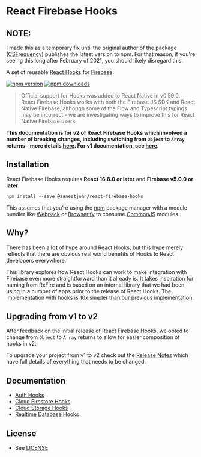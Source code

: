 # React Firebase Hooks

## NOTE:
I made this as a temporary fix until the original author of the package ([CSFrequency](https://github.com/CSFrequency)) publishes the latest version to npm. For that reason, if you're seeing this long after February of 2021, you should likely disregard this.

A set of reusable [React Hooks](https://reactjs.org/docs/hooks-intro.html) for [Firebase](https://firebase.google.com/).

[![npm version](https://img.shields.io/npm/v/react-firebase-hooks.svg?style=flat-square)](https://www.npmjs.com/package/react-firebase-hooks)
[![npm downloads](https://img.shields.io/npm/dm/react-firebase-hooks.svg?style=flat-square)](https://www.npmjs.com/package/react-firebase-hooks)

> Official support for Hooks was added to React Native in v0.59.0. React Firebase Hooks works with both the Firebase JS SDK and React Native Firebase, although some of the Flow and Typescript typings may be incorrect - we are investigating ways to improve this for React Native Firebase users.

**This documentation is for v2 of React Firebase Hooks which involved a number of breaking changes, including switching from `Object` to `Array` returns - more details [here](https://github.com/CSFrequency/react-firebase-hooks/releases/tag/v2.0.0). For v1 documentation, see [here](https://github.com/CSFrequency/react-firebase-hooks/tree/v1.2.1).**

## Installation

React Firebase Hooks requires **React 16.8.0 or later** and **Firebase v5.0.0 or later**.

```
npm install --save @zanestjohn/react-firebase-hooks
```

This assumes that you’re using the [npm](https://npmjs.com) package manager with a module bundler like [Webpack](https://webpack.js.org/) or [Browserify](http://browserify.org/) to consume [CommonJS](http://webpack.github.io/docs/commonjs.html) modules.

## Why?

There has been a **lot** of hype around React Hooks, but this hype merely reflects that there are obvious real world benefits of Hooks to React developers everywhere.

This library explores how React Hooks can work to make integration with Firebase even more straightforward than it already is. It takes inspiration for naming from RxFire and is based on an internal library that we had been using in a number of apps prior to the release of React Hooks. The implementation with hooks is 10x simpler than our previous implementation.

## Upgrading from v1 to v2

After feedback on the initial release of React Firebase Hooks, we opted to change from `Object` to `Array` returns to allow for easier composition of hooks in v2.

To upgrade your project from v1 to v2 check out the [Release Notes](https://github.com/CSFrequency/react-firebase-hooks/releases/tag/v2.0.0) which have full details of everything that needs to be changed.

## Documentation

- [Auth Hooks](/auth)
- [Cloud Firestore Hooks](/firestore)
- [Cloud Storage Hooks](/storage)
- [Realtime Database Hooks](/database)

## License

- See [LICENSE](/LICENSE)
